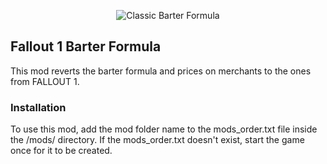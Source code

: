 <p align="center"><img src="fo1_barter_formula.png" alt="Classic Barter Formula"/></p>

Fallout 1 Barter Formula
------------------------

This mod reverts the barter formula and prices on merchants to the ones from FALLOUT 1.

### Installation
To use this mod, add the mod folder name to the mods_order.txt file inside the /mods/ directory. If the mods_order.txt doesn't exist, start the game once for it to be created.
